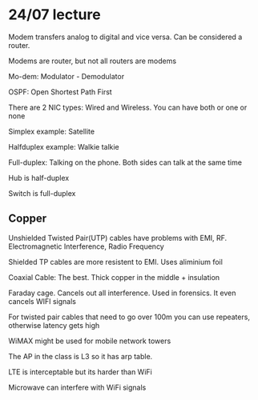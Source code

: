 # 24/07 lecture



Modem transfers analog to digital and vice versa. Can be considered a router.

Modems are router, but not all routers are modems

Mo-dem: Modulator - Demodulator



OSPF: Open Shortest Path First



There are 2 NIC types: Wired and Wireless. You can have both or one or none



Simplex example: Satellite

Halfduplex example: Walkie talkie

Full-duplex: Talking on the phone. Both sides can talk at the same time



Hub is half-duplex

Switch is full-duplex



## Copper

Unshielded Twisted Pair(UTP) cables have problems with EMI, RF. Electromagnetic Interference, Radio Frequency

Shielded TP cables are more resistent to EMI. Uses aliminium foil

Coaxial Cable: The best. Thick copper in the middle + insulation



Faraday cage. Cancels out all interference. Used in forensics. It even cancels WIFI signals



For twisted pair cables that need to go over 100m you can use repeaters, otherwise latency gets high



WiMAX might be used for mobile network towers

The AP in the class is L3 so it has arp table.

LTE is interceptable but its harder than WiFi



Microwave can interfere with WiFi signals




